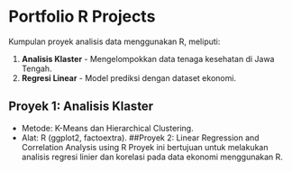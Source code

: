 # Portfolio R Projects
Kumpulan proyek analisis data menggunakan R, meliputi:
1. **Analisis Klaster** - Mengelompokkan data tenaga kesehatan di Jawa Tengah.
2. **Regresi Linear** - Model prediksi dengan dataset ekonomi.

## Proyek 1: Analisis Klaster
- Metode: K-Means dan Hierarchical Clustering.
- Alat: R (ggplot2, factoextra).
##Proyek 2: Linear Regression and Correlation Analysis using R
Proyek ini bertujuan untuk melakukan analisis regresi linier dan korelasi pada data ekonomi menggunakan R.


